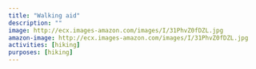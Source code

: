 ```yaml
---
title: "Walking aid"
description: ""
image: http://ecx.images-amazon.com/images/I/31PhvZ0fDZL.jpg
amazon-image: http://ecx.images-amazon.com/images/I/31PhvZ0fDZL.jpg
activities: [hiking]
purposes: [hiking]
---
```

